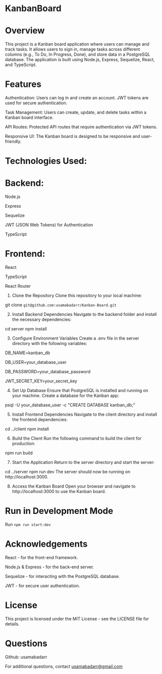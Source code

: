# KanbanBoard

# Overview

This project is a Kanban board application where users can manage and track tasks. It allows users to sign in, manage tasks across different columns (e.g., To Do, In Progress, Done), and store data in a PostgreSQL database. The application is built using Node.js, Express, Sequelize, React, and TypeScript.

# Features
Authentication: Users can log in and create an account. JWT tokens are used for secure authentication.

Task Management: Users can create, update, and delete tasks within a Kanban board interface.

API Routes: Protected API routes that require authentication via JWT tokens.

Responsive UI: The Kanban board is designed to be responsive and user-friendly.

# Technologies Used:

# Backend:
Node.js

Express

Sequelize 

JWT (JSON Web Tokens) for Authentication

TypeScript

# Frontend:
React

TypeScript

React Router

1. Clone the Repository
Clone this repository to your local machine:

git clone ```git@github.com:usamabadarr/Kanban-Board.git```

2. Install Backend Dependencies
Navigate to the backend folder and install the necessary dependencies:

cd server
npm install

3. Configure Environment Variables
Create a .env file in the server directory with the following variables:

DB_NAME=kanban_db

DB_USER=your_database_user

DB_PASSWORD=your_database_password

JWT_SECRET_KEY=your_secret_key

4. Set Up Database
Ensure that PostgreSQL is installed and running on your machine. Create a database for the Kanban app:

psql -U your_database_user -c "CREATE DATABASE kanban_db;"

5. Install Frontend Dependencies
Navigate to the client directory and install the frontend dependencies:

cd ../client
npm install

6. Build the Client
Run the following command to build the client for production:

npm run build

7. Start the Application
Return to the server directory and start the server:

cd ../server
npm run dev
The server should now be running on http://localhost:3000.

8. Access the Kanban Board
Open your browser and navigate to http://localhost:3000 to use the Kanban board.

# Run in Development Mode

Run ```npm run start:dev```

# Acknowledgements
React - for the front-end framework.

Node.js & Express - for the back-end server.

Sequelize - for interacting with the PostgreSQL database.

JWT - for secure user authentication.

# License
This project is licensed under the MIT License - see the LICENSE file for details.

# Questions
Github: usamabadarr

For additional questions, contact usamabadarr@gmail.com

